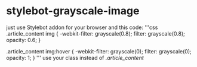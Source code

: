 stylebot-grayscale-image
========================

just use Stylebot addon for your browser and this code:
'''css
.article_content img {
    -webkit-filter: grayscale(0.8);
    filter: grayscale(0.8);
    opacity: 0.6;
}

.article_content img:hover {
    -webkit-filter: grayscale(0);
    filter: grayscale(0);
    opacity: 1;
}
'''
use your class instead of *.article_content*
